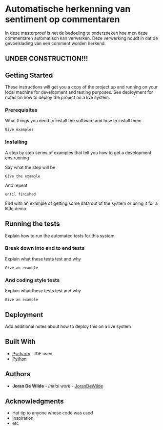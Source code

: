 # Automatische herkenning van sentiment op commentaren

In deze masterproef is het de bedoeling te onderzoeken hoe men deze commentaren automatisch kan verwerken. Deze verwerking houdt in dat de gevoelslading van een comment worden herkend.

## UNDER CONSTRUCTION!!!

## Getting Started

These instructions will get you a copy of the project up and running on your local machine for development and testing purposes. See deployment for notes on how to deploy the project on a live system.

### Prerequisites

What things you need to install the software and how to install them

```
Give examples
```

### Installing

A step by step series of examples that tell you how to get a development env running

Say what the step will be

```
Give the example
```

And repeat

```
until finished
```

End with an example of getting some data out of the system or using it for a little demo

## Running the tests

Explain how to run the automated tests for this system

### Break down into end to end tests

Explain what these tests test and why

```
Give an example
```

### And coding style tests

Explain what these tests test and why

```
Give an example
```

## Deployment

Add additional notes about how to deploy this on a live system

## Built With

* [Pycharm](https://www.jetbrains.com/pycharm/) - IDE used
* [Python](https://www.python.org/)

## Authors

* **Joran De Wilde** - *Initial work* - [JoranDeWilde](https://github.com/JoranDeWilde)


## Acknowledgments

* Hat tip to anyone whose code was used
* Inspiration
* etc

